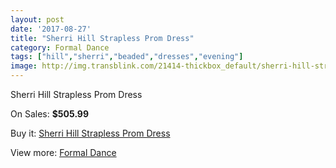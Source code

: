 ```yaml
---
layout: post
date: '2017-08-27'
title: "Sherri Hill Strapless Prom Dress"
category: Formal Dance
tags: ["hill","sherri","beaded","dresses","evening"]
image: http://img.transblink.com/21414-thickbox_default/sherri-hill-strapless-prom-dress.jpg
---
```

Sherri Hill Strapless Prom Dress

On Sales: **$505.99**
<a href="https://www.transblink.com/en/formal-dance/6786-sherri-hill-strapless-prom-dress.html"><amp-img layout="responsive" width="600" height="600" src="//img.transblink.com/21414-thickbox_default/sherri-hill-strapless-prom-dress.jpg" alt="Sherri Hill Strapless Prom Dress 0" /></a>
<a href="https://www.transblink.com/en/formal-dance/6786-sherri-hill-strapless-prom-dress.html"><amp-img layout="responsive" width="600" height="600" src="//img.transblink.com/21418-thickbox_default/sherri-hill-strapless-prom-dress.jpg" alt="Sherri Hill Strapless Prom Dress 1" /></a>
<a href="https://www.transblink.com/en/formal-dance/6786-sherri-hill-strapless-prom-dress.html"><amp-img layout="responsive" width="600" height="600" src="//img.transblink.com/21417-thickbox_default/sherri-hill-strapless-prom-dress.jpg" alt="Sherri Hill Strapless Prom Dress 2" /></a>
<a href="https://www.transblink.com/en/formal-dance/6786-sherri-hill-strapless-prom-dress.html"><amp-img layout="responsive" width="600" height="600" src="//img.transblink.com/21416-thickbox_default/sherri-hill-strapless-prom-dress.jpg" alt="Sherri Hill Strapless Prom Dress 3" /></a>
<a href="https://www.transblink.com/en/formal-dance/6786-sherri-hill-strapless-prom-dress.html"><amp-img layout="responsive" width="600" height="600" src="//img.transblink.com/21415-thickbox_default/sherri-hill-strapless-prom-dress.jpg" alt="Sherri Hill Strapless Prom Dress 4" /></a>

Buy it: [Sherri Hill Strapless Prom Dress](https://www.transblink.com/en/formal-dance/6786-sherri-hill-strapless-prom-dress.html "Sherri Hill Strapless Prom Dress")

View more: [Formal Dance](https://www.transblink.com/en/6-formal-dance "Formal Dance")